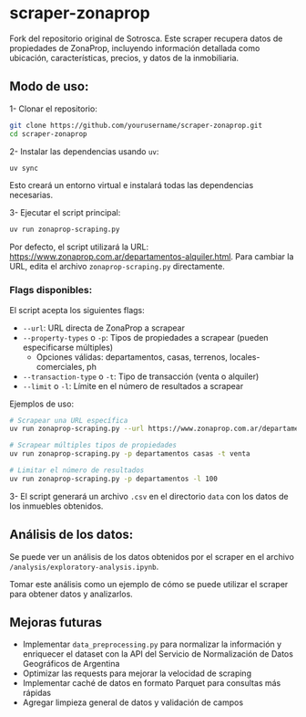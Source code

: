 # scraper-zonaprop

Fork del repositorio original de Sotrosca. Este scraper recupera datos de propiedades de ZonaProp, incluyendo información detallada como ubicación, características, precios, y datos de la inmobiliaria.

## Modo de uso:

1- Clonar el repositorio:

```bash
git clone https://github.com/yourusername/scraper-zonaprop.git
cd scraper-zonaprop
```

2- Instalar las dependencias usando `uv`:

```bash
uv sync
```

Esto creará un entorno virtual e instalará todas las dependencias necesarias.

3- Ejecutar el script principal:

```bash
uv run zonaprop-scraping.py
```

Por defecto, el script utilizará la URL: https://www.zonaprop.com.ar/departamentos-alquiler.html. Para cambiar la URL, edita el archivo `zonaprop-scraping.py` directamente.

### Flags disponibles:

El script acepta los siguientes flags:

- `--url`: URL directa de ZonaProp a scrapear
- `--property-types` o `-p`: Tipos de propiedades a scrapear (pueden especificarse múltiples)
  - Opciones válidas: departamentos, casas, terrenos, locales-comerciales, ph
- `--transaction-type` o `-t`: Tipo de transacción (venta o alquiler)
- `--limit` o `-l`: Límite en el número de resultados a scrapear

Ejemplos de uso:

```bash
# Scrapear una URL específica
uv run zonaprop-scraping.py --url https://www.zonaprop.com.ar/departamentos-venta.html

# Scrapear múltiples tipos de propiedades
uv run zonaprop-scraping.py -p departamentos casas -t venta

# Limitar el número de resultados
uv run zonaprop-scraping.py -p departamentos -l 100
```

3- El script generará un archivo `.csv` en el directorio `data` con los datos de los inmuebles obtenidos.

## Análisis de los datos:

Se puede ver un análisis de los datos obtenidos por el scraper en el archivo `/analysis/exploratory-analysis.ipynb`.

Tomar este análisis como un ejemplo de cómo se puede utilizar el scraper para obtener datos y analizarlos.

## Mejoras futuras

- Implementar `data_preprocessing.py` para normalizar la información y enriquecer el dataset con la API del Servicio de Normalización de Datos Geográficos de Argentina
- Optimizar las requests para mejorar la velocidad de scraping
- Implementar caché de datos en formato Parquet para consultas más rápidas
- Agregar limpieza general de datos y validación de campos